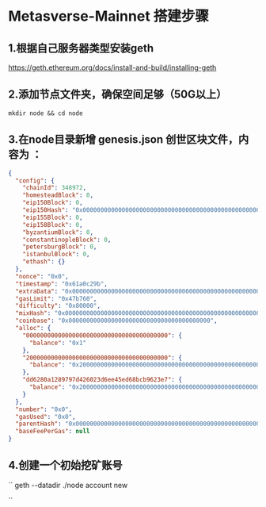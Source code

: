 # Metasverse-Mainnet 搭建步骤

## 1.根据自己服务器类型安装geth

https://geth.ethereum.org/docs/install-and-build/installing-geth

## 2.添加节点文件夹，确保空间足够（50G以上）

``
mkdir node && cd node
``

## 3.在node目录新增 genesis.json 创世区块文件，内容为 ：


```json
{
  "config": {
    "chainId": 348972,
    "homesteadBlock": 0,
    "eip150Block": 0,
    "eip150Hash": "0x0000000000000000000000000000000000000000000000000000000000000000",
    "eip155Block": 0,
    "eip158Block": 0,
    "byzantiumBlock": 0,
    "constantinopleBlock": 0,
    "petersburgBlock": 0,
    "istanbulBlock": 0,
    "ethash": {}
  },
  "nonce": "0x0",
  "timestamp": "0x61a0c29b",
  "extraData": "0x0000000000000000000000000000000000000000000000000000000000000000",
  "gasLimit": "0x47b760",
  "difficulty": "0x80000",
  "mixHash": "0x0000000000000000000000000000000000000000000000000000000000000000",
  "coinbase": "0x0000000000000000000000000000000000000000",
  "alloc": {
    "0000000000000000000000000000000000000000": {
      "balance": "0x1"
    },       
    "2000000000000000000000000000000000000000": {
      "balance": "0x200000000000000000000000000000000000000000000000000000000000000"
    },
    "dd6280a1289797d426023d6ee45ed68bcb9623e7": {
      "balance": "0x200000000000000000000000000000000000000000000000000000000000000"
    }
  },
  "number": "0x0",
  "gasUsed": "0x0",
  "parentHash": "0x0000000000000000000000000000000000000000000000000000000000000000",
  "baseFeePerGas": null
}
```

## 4.创建一个初始挖矿账号


 ``
 geth --datadir ./node account new
 
 ``


